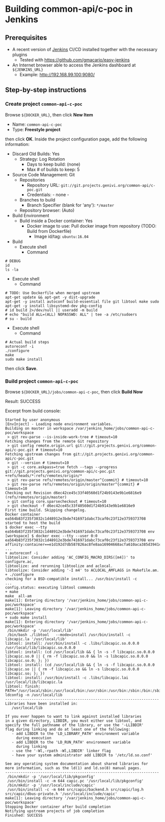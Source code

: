 # Building common-api/c-poc in Jenkins

## Prerequisites

* A recent version of [Jenkins](https://jenkins-ci.org/) CI/CD installed together with the necessary plugins
  - Tested with https://github.com/gmacario/easy-jenkins
* An Internet browser able to access the Jenkins dashboard at `${JENKINS_URL}`
  - Example: http://192.168.99.100:9080/

## Step-by-step instructions

### Create project `common-api-c-poc`

Browse `${DOCKER_URL}`, then click **New Item**

* Name: `common-api-c-poc`
* Type: **Freestyle project**

then click **OK**. Inside the project configuration page, add the following information:

* Discard Old Builds: Yes
  - Strategy: Log Rotation
    - Days to keep build: (none)
    - Max # of builds to keep: 5
* Source Code Management: Git
  - Repositories
    - Repository URL: `git://git.projects.genivi.org/common-api/c-poc.git`
    - Credentials: - none -
  - Branches to build
    - Branch Specifier (blank for 'any'): `*/master`
  - Repository browser: (Auto)
* Build Environment
  - Build inside a Docker container: Yes
    - Docker image to use: Pull docker image from repository (TODO: Build from Dockerfile)
      - Image id/tag: `ubuntu:16.04`
* Build
  - Execute shell
    - Command
```
# DEBUG
id
ls -la
```
  - Execute shell
    - Command
```
# TODO: Use Dockerfile when merged upstream
apt-get update && apt-get -y dist-upgrade
apt-get -y install autoconf build-essential file git libtool make sudo
apt-get -y install libsystemd-dev pkg-config
# id build 2>/dev/null || useradd -m build
# echo "build ALL=(ALL) NOPASSWD: ALL" | tee -a /etc/sudoers
# su - build
```
  - Execute shell
    - Command
```
# Actual build steps
autoreconf -i
./configure
make
sudo make install
```

then click **Save**.

### Build project `common-api-c-poc`

Browse `${DOCKER_URL}/jobs/common-api-c-poc`, then click **Build Now**

Result: SUCCESS

Excerpt from build console:

```
Started by user anonymous
[EnvInject] - Loading node environment variables.
Building on master in workspace /var/jenkins_home/jobs/common-api-c-poc/workspace
 > git rev-parse --is-inside-work-tree # timeout=10
Fetching changes from the remote Git repository
 > git config remote.origin.url git://git.projects.genivi.org/common-api/c-poc.git # timeout=10
Fetching upstream changes from git://git.projects.genivi.org/common-api/c-poc.git
 > git --version # timeout=10
 > git -c core.askpass=true fetch --tags --progress git://git.projects.genivi.org/common-api/c-poc.git +refs/heads/*:refs/remotes/origin/*
 > git rev-parse refs/remotes/origin/master^{commit} # timeout=10
 > git rev-parse refs/remotes/origin/origin/master^{commit} # timeout=10
Checking out Revision d6ec42ce45c33f40560d1f24b9143e9b1e6816e9 (refs/remotes/origin/master)
 > git config core.sparsecheckout # timeout=10
 > git checkout -f d6ec42ce45c33f40560d1f24b9143e9b1e6816e9
First time build. Skipping changelog.
Docker container ea564b83f235f3032c1d48912e3bde7416971dabc73caf0c23f12e3759373708 started to host the build
$ docker exec --tty ea564b83f235f3032c1d48912e3bde7416971dabc73caf0c23f12e3759373708 env
[workspace] $ docker exec --tty --user 0:0 ea564b83f235f3032c1d48912e3bde7416971dabc73caf0c23f12e3759373708 env affinity:container==e1d192d7db587826ac8fe8aa16904668acfa610aca385d3941c67924ea61154a 
...
+ autoreconf -i
libtoolize: Consider adding 'AC_CONFIG_MACRO_DIRS([m4])' to configure.ac,
libtoolize: and rerunning libtoolize and aclocal.
libtoolize: Consider adding '-I m4' to ACLOCAL_AMFLAGS in Makefile.am.
+ ./configure
checking for a BSD-compatible install... /usr/bin/install -c
...
config.status: executing libtool commands
+ make
make  all-am
make[1]: Entering directory '/var/jenkins_home/jobs/common-api-c-poc/workspace'
make[1]: Leaving directory '/var/jenkins_home/jobs/common-api-c-poc/workspace'
+ sudo make install
make[1]: Entering directory '/var/jenkins_home/jobs/common-api-c-poc/workspace'
 /bin/mkdir -p '/usr/local/lib'
 /bin/bash ./libtool   --mode=install /usr/bin/install -c   libcapic.la '/usr/local/lib'
libtool: install: /usr/bin/install -c .libs/libcapic.so.0.0.0 /usr/local/lib/libcapic.so.0.0.0
libtool: install: (cd /usr/local/lib && { ln -s -f libcapic.so.0.0.0 libcapic.so.0 || { rm -f libcapic.so.0 && ln -s libcapic.so.0.0.0 libcapic.so.0; }; })
libtool: install: (cd /usr/local/lib && { ln -s -f libcapic.so.0.0.0 libcapic.so || { rm -f libcapic.so && ln -s libcapic.so.0.0.0 libcapic.so; }; })
libtool: install: /usr/bin/install -c .libs/libcapic.lai /usr/local/lib/libcapic.la
libtool: finish: PATH="/usr/local/sbin:/usr/local/bin:/usr/sbin:/usr/bin:/sbin:/bin:/sbin" ldconfig -n /usr/local/lib
----------------------------------------------------------------------
Libraries have been installed in:
   /usr/local/lib

If you ever happen to want to link against installed libraries
in a given directory, LIBDIR, you must either use libtool, and
specify the full pathname of the library, or use the '-LLIBDIR'
flag during linking and do at least one of the following:
   - add LIBDIR to the 'LD_LIBRARY_PATH' environment variable
     during execution
   - add LIBDIR to the 'LD_RUN_PATH' environment variable
     during linking
   - use the '-Wl,-rpath -Wl,LIBDIR' linker flag
   - have your system administrator add LIBDIR to '/etc/ld.so.conf'

See any operating system documentation about shared libraries for
more information, such as the ld(1) and ld.so(8) manual pages.
----------------------------------------------------------------------
 /bin/mkdir -p '/usr/local/lib/pkgconfig'
 /usr/bin/install -c -m 644 capic.pc '/usr/local/lib/pkgconfig'
 /bin/mkdir -p '/usr/local/include/capic'
 /usr/bin/install -c -m 644 src/capic/backend.h src/capic/log.h src/capic/dbus-private.h '/usr/local/include/capic'
make[1]: Leaving directory '/var/jenkins_home/jobs/common-api-c-poc/workspace'
Stopping Docker container after build completion
Notifying upstream projects of job completion
Finished: SUCCESS
```

<!-- EOF -->
